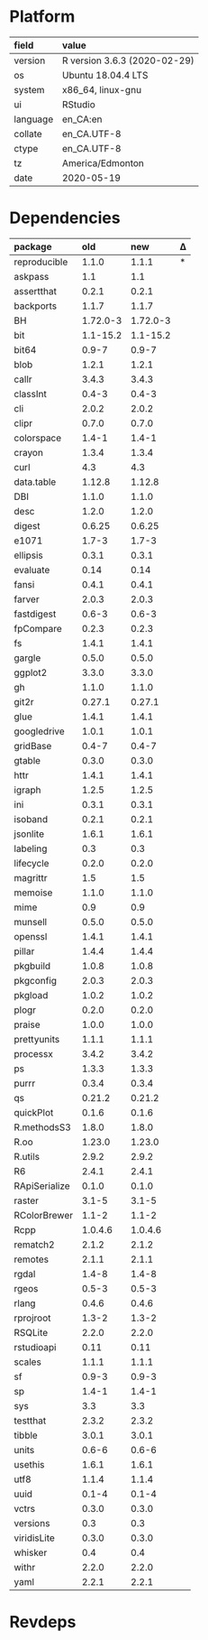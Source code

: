 # Platform

|field    |value                        |
|:--------|:----------------------------|
|version  |R version 3.6.3 (2020-02-29) |
|os       |Ubuntu 18.04.4 LTS           |
|system   |x86_64, linux-gnu            |
|ui       |RStudio                      |
|language |en_CA:en                     |
|collate  |en_CA.UTF-8                  |
|ctype    |en_CA.UTF-8                  |
|tz       |America/Edmonton             |
|date     |2020-05-19                   |

# Dependencies

|package       |old      |new      |Δ  |
|:-------------|:--------|:--------|:--|
|reproducible  |1.1.0    |1.1.1    |*  |
|askpass       |1.1      |1.1      |   |
|assertthat    |0.2.1    |0.2.1    |   |
|backports     |1.1.7    |1.1.7    |   |
|BH            |1.72.0-3 |1.72.0-3 |   |
|bit           |1.1-15.2 |1.1-15.2 |   |
|bit64         |0.9-7    |0.9-7    |   |
|blob          |1.2.1    |1.2.1    |   |
|callr         |3.4.3    |3.4.3    |   |
|classInt      |0.4-3    |0.4-3    |   |
|cli           |2.0.2    |2.0.2    |   |
|clipr         |0.7.0    |0.7.0    |   |
|colorspace    |1.4-1    |1.4-1    |   |
|crayon        |1.3.4    |1.3.4    |   |
|curl          |4.3      |4.3      |   |
|data.table    |1.12.8   |1.12.8   |   |
|DBI           |1.1.0    |1.1.0    |   |
|desc          |1.2.0    |1.2.0    |   |
|digest        |0.6.25   |0.6.25   |   |
|e1071         |1.7-3    |1.7-3    |   |
|ellipsis      |0.3.1    |0.3.1    |   |
|evaluate      |0.14     |0.14     |   |
|fansi         |0.4.1    |0.4.1    |   |
|farver        |2.0.3    |2.0.3    |   |
|fastdigest    |0.6-3    |0.6-3    |   |
|fpCompare     |0.2.3    |0.2.3    |   |
|fs            |1.4.1    |1.4.1    |   |
|gargle        |0.5.0    |0.5.0    |   |
|ggplot2       |3.3.0    |3.3.0    |   |
|gh            |1.1.0    |1.1.0    |   |
|git2r         |0.27.1   |0.27.1   |   |
|glue          |1.4.1    |1.4.1    |   |
|googledrive   |1.0.1    |1.0.1    |   |
|gridBase      |0.4-7    |0.4-7    |   |
|gtable        |0.3.0    |0.3.0    |   |
|httr          |1.4.1    |1.4.1    |   |
|igraph        |1.2.5    |1.2.5    |   |
|ini           |0.3.1    |0.3.1    |   |
|isoband       |0.2.1    |0.2.1    |   |
|jsonlite      |1.6.1    |1.6.1    |   |
|labeling      |0.3      |0.3      |   |
|lifecycle     |0.2.0    |0.2.0    |   |
|magrittr      |1.5      |1.5      |   |
|memoise       |1.1.0    |1.1.0    |   |
|mime          |0.9      |0.9      |   |
|munsell       |0.5.0    |0.5.0    |   |
|openssl       |1.4.1    |1.4.1    |   |
|pillar        |1.4.4    |1.4.4    |   |
|pkgbuild      |1.0.8    |1.0.8    |   |
|pkgconfig     |2.0.3    |2.0.3    |   |
|pkgload       |1.0.2    |1.0.2    |   |
|plogr         |0.2.0    |0.2.0    |   |
|praise        |1.0.0    |1.0.0    |   |
|prettyunits   |1.1.1    |1.1.1    |   |
|processx      |3.4.2    |3.4.2    |   |
|ps            |1.3.3    |1.3.3    |   |
|purrr         |0.3.4    |0.3.4    |   |
|qs            |0.21.2   |0.21.2   |   |
|quickPlot     |0.1.6    |0.1.6    |   |
|R.methodsS3   |1.8.0    |1.8.0    |   |
|R.oo          |1.23.0   |1.23.0   |   |
|R.utils       |2.9.2    |2.9.2    |   |
|R6            |2.4.1    |2.4.1    |   |
|RApiSerialize |0.1.0    |0.1.0    |   |
|raster        |3.1-5    |3.1-5    |   |
|RColorBrewer  |1.1-2    |1.1-2    |   |
|Rcpp          |1.0.4.6  |1.0.4.6  |   |
|rematch2      |2.1.2    |2.1.2    |   |
|remotes       |2.1.1    |2.1.1    |   |
|rgdal         |1.4-8    |1.4-8    |   |
|rgeos         |0.5-3    |0.5-3    |   |
|rlang         |0.4.6    |0.4.6    |   |
|rprojroot     |1.3-2    |1.3-2    |   |
|RSQLite       |2.2.0    |2.2.0    |   |
|rstudioapi    |0.11     |0.11     |   |
|scales        |1.1.1    |1.1.1    |   |
|sf            |0.9-3    |0.9-3    |   |
|sp            |1.4-1    |1.4-1    |   |
|sys           |3.3      |3.3      |   |
|testthat      |2.3.2    |2.3.2    |   |
|tibble        |3.0.1    |3.0.1    |   |
|units         |0.6-6    |0.6-6    |   |
|usethis       |1.6.1    |1.6.1    |   |
|utf8          |1.1.4    |1.1.4    |   |
|uuid          |0.1-4    |0.1-4    |   |
|vctrs         |0.3.0    |0.3.0    |   |
|versions      |0.3      |0.3      |   |
|viridisLite   |0.3.0    |0.3.0    |   |
|whisker       |0.4      |0.4      |   |
|withr         |2.2.0    |2.2.0    |   |
|yaml          |2.2.1    |2.2.1    |   |

# Revdeps

